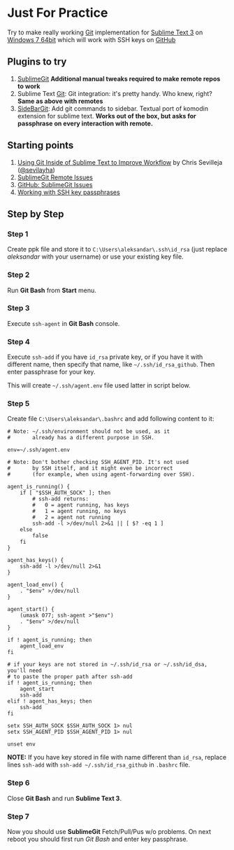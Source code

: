 # Just For Practice

Try to make really working [Git](http://git-scm.com/) implementation for [Sublime Text 3](http://www.sublimetext.com/3) on [Windows 7 64bit](http://windows.microsoft.com/en-us/windows/windows-help#windows=windows-7) which will work with SSH keys on [GitHub](https://github.com)

## Plugins to try

1. 	[SublimeGit](https://sublimegit.net/) **Additional manual tweaks required to make remote repos to work**
2. 	Sublime Text [Git](https://github.com/kemayo/sublime-text-git): Git integration: it's pretty handy. Who knew, right? **Same as above with remotes**
3. 	[SideBarGit](https://github.com/titoBouzout/SideBarGit): Add git commands to sidebar. Textual port of komodin extension for sublime text. **Works out of the box, but asks for passphrase on every interaction with remote.**

## Starting points

1. 	[Using Git Inside of Sublime Text to Improve Workflow](https://scotch.io/tutorials/using-git-inside-of-sublime-text-to-improve-workflow) by Chris Sevilleja ([@sevilayha](https://twitter.com/sevilayha))
2. 	[SublimeGit Remote Issues](https://docs.sublimegit.net/troubleshooting.html#remote-issues)
3. 	[GitHub: SublimeGit Issues](https://github.com/SublimeGit/SublimeGit/issues/3)
4. 	[Working with SSH key passphrases](https://help.github.com/articles/working-with-ssh-key-passphrases/)

## Step by Step

### Step 1
Create ppk file and store it to `C:\Users\aleksandar\.ssh\id_rsa` (just replace *aleksandar* with your username) or use your existing key file.

### Step 2
Run **Git Bash** from **Start** menu.

### Step 3
Execute `ssh-agent` in **Git Bash** console.

### Step 4
Execute `ssh-add` if you have `id_rsa` private key, or if you have it with different name, then specify that name, like `~/.ssh/id_rsa_github`. Then enter passphrase for your key.

This will create `~/.ssh/agent.env` file used latter in script below.

### Step 5
Create file `C:\Users\aleksandar\.bashrc` and add following content to it:

```
# Note: ~/.ssh/environment should not be used, as it
#       already has a different purpose in SSH.

env=~/.ssh/agent.env

# Note: Don't bother checking SSH_AGENT_PID. It's not used
#       by SSH itself, and it might even be incorrect
#       (for example, when using agent-forwarding over SSH).

agent_is_running() {
    if [ "$SSH_AUTH_SOCK" ]; then
        # ssh-add returns:
        #   0 = agent running, has keys
        #   1 = agent running, no keys
        #   2 = agent not running
        ssh-add -l >/dev/null 2>&1 || [ $? -eq 1 ]
    else
        false
    fi
}

agent_has_keys() {
    ssh-add -l >/dev/null 2>&1
}

agent_load_env() {
    . "$env" >/dev/null
}

agent_start() {
    (umask 077; ssh-agent >"$env")
    . "$env" >/dev/null
}

if ! agent_is_running; then
    agent_load_env
fi

# if your keys are not stored in ~/.ssh/id_rsa or ~/.ssh/id_dsa, you'll need
# to paste the proper path after ssh-add
if ! agent_is_running; then
    agent_start
    ssh-add
elif ! agent_has_keys; then
    ssh-add
fi

setx SSH_AUTH_SOCK $SSH_AUTH_SOCK 1> nul
setx SSH_AGENT_PID $SSH_AGENT_PID 1> nul

unset env
```

**NOTE:** If you have key stored in file with name different than `id_rsa`, replace lines `ssh-add` with `ssh-add ~/.ssh/id_rsa_github` in `.bashrc` file.


### Step 6
Close **Git Bash** and run **Sublime Text 3**.

### Step 7
Now you should use **SublimeGit** Fetch/Pull/Pus w/o problems. On next reboot you should first run *Git Bash* and enter key passphrase.

